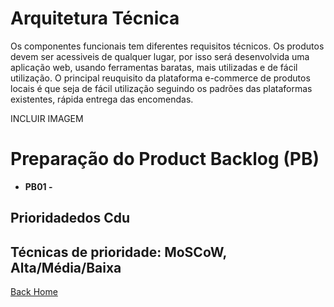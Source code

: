 # Arquitetura Técnica

Os componentes funcionais tem diferentes requisitos técnicos. Os produtos devem ser acessiveis de qualquer lugar, por isso será desenvolvida uma aplicação web, usando ferramentas baratas, mais utilizadas e de fácil utilização.
O principal  reuquisito da plataforma e-commerce de produtos locais é que seja de fácil utilização seguindo os padrões das plataformas existentes, rápida entrega das encomendas.


INCLUIR IMAGEM


# Preparação do Product Backlog (PB)

* **PB01 -**  


## Prioridadedos Cdu


## Técnicas de prioridade: MoSCoW, Alta/Média/Baixa



[Back Home](Home)